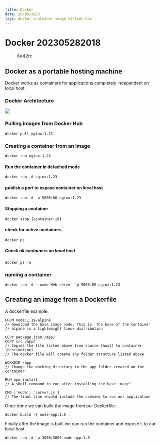 ```yaml
---
title: Docker
date: 28/05/2023
tags: docker container image virtual-box
---
```


# **Docker** 202305282018 
> **6e42fc**

  

## Docker as a portable hosting machine
Docker works as containers for applications completely independent on local host.

### Docker Architecture
![](docker-architecture.png)

### Pulling images from Docker Hub
`docker pull nginx:1.23`

### Creating a container from an Image
`docker run nginx:1.23`

#### Run the container in detached mode
`docker run -d nginx:1.23`

#### publish a port to expose container on local host
`docker run -d -p 9000:80 nginx:1.23`

#### Stopping a container
`docker stop {container-id}`

#### check for active containers
`docker ps`

##### Check all containers on local host
`docker ps -a`

### naming a container
`docker run -d --name Web-server -p 9000:80 nginx:1.23`

## Creating an image from a Dockerfile

A dockerfile example:

```bsh
FROM node:1.19-alpine 
// Download the base image node. This is  the base of the container
// alpine is a lightweight linux distribution

COPY package.json /app/
COPY src /app/
// Copies the file listed above from source (host) to container (destination)
// The docker file will create any folder structure listed above

WORKDIR /app
// Change the working directory to the app folder created on the container

RUN npm install
// A shell command to run after installing the base image"

CMD ['node', 'server.js']
// The final line should include the command to run our application
```

Once done we can build the image from our Dockerfile:

`docker build -t node-app:1.0 .`

Finally after the image is built we can run the container and expose it to our local host.

`docker run -d -p 3000:3000 node-app:1.0`

